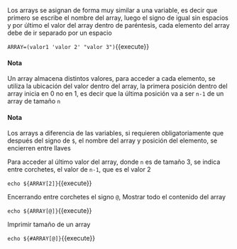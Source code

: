 Los arrays se asignan de forma muy similar a una variable, es decir que primero se escribe el nombre del array, luego el signo de igual sin espacios y por último el valor del array dentro de paréntesis, cada elemento del array debe de ir separado por un espacio

`ARRAY=(valor1 'valor 2' "valor 3")`{{execute}}

#### Nota
Un array almacena distintos valores, para acceder a cada elemento, se utiliza la ubicación del valor dentro del array, la primera posición dentro del array inicia en 0 no en 1, es decir que la última posición va a ser `n-1` de un array de tamaño `n`

#### Nota
Los arrays a diferencia de las variables, si requieren obligatoriamente que después del signo de `$`, el nombre del array y posición del elemento, se encierren entre llaves

Para acceder al último valor del array, donde `n` es de tamaño 3, se indica entre corchetes, el valor de `n-1`, que es el valor 2

`echo ${ARRAY[2]}`{{execute}}

Encerrando entre corchetes el signo `@`, Mostrar todo el contenido del array

`echo ${ARRAY[@]}`{{execute}}

Imprimir tamaño de un array

`echo ${#ARRAY[@]}`{{execute}}
